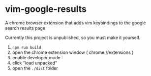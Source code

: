 # vim-google-results
A chrome browser extension that adds vim keybindings to the google search results page

Currently this project is unpublished, so you must make it yourself.

1. `npm run build`
2. open the chrome extension window ( chrome://extensions )
3. enable developer mode
4. click "load unpacked"
5. open the `./dist` folder
